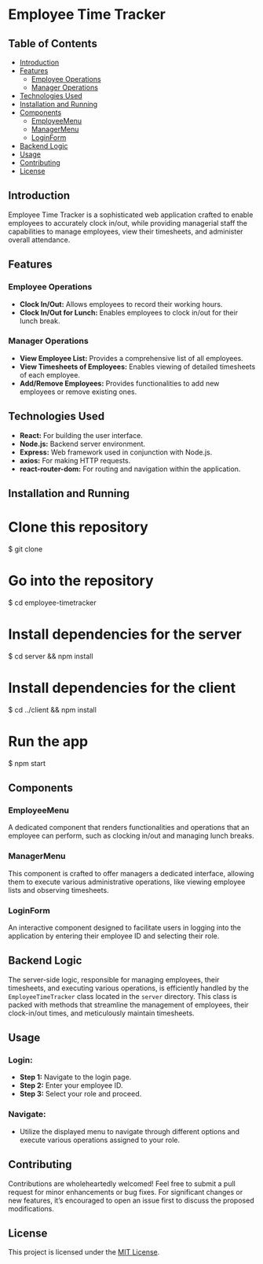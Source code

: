 # Employee Time Tracker

## Table of Contents
- [Introduction](#introduction)
- [Features](#features)
  - [Employee Operations](#employee-operations)
  - [Manager Operations](#manager-operations)
- [Technologies Used](#technologies-used)
- [Installation and Running](#installation-and-running)
- [Components](#components)
  - [EmployeeMenu](#employeemenu)
  - [ManagerMenu](#managermenu)
  - [LoginForm](#loginform)
- [Backend Logic](#backend-logic)
- [Usage](#usage)
- [Contributing](#contributing)
- [License](#license)

## Introduction
Employee Time Tracker is a sophisticated web application crafted to enable employees to accurately clock in/out, while providing managerial staff the capabilities to manage employees, view their timesheets, and administer overall attendance.

## Features

### Employee Operations
- **Clock In/Out:** Allows employees to record their working hours.
- **Clock In/Out for Lunch:** Enables employees to clock in/out for their lunch break.

### Manager Operations
- **View Employee List:** Provides a comprehensive list of all employees.
- **View Timesheets of Employees:** Enables viewing of detailed timesheets of each employee.
- **Add/Remove Employees:** Provides functionalities to add new employees or remove existing ones.

## Technologies Used
- **React:** For building the user interface.
- **Node.js:** Backend server environment.
- **Express:** Web framework used in conjunction with Node.js.
- **axios:** For making HTTP requests.
- **react-router-dom:** For routing and navigation within the application.

## Installation and Running

# Clone this repository
$ git clone <repository-url>

# Go into the repository
$ cd employee-timetracker

# Install dependencies for the server
$ cd server && npm install

# Install dependencies for the client
$ cd ../client && npm install

# Run the app
$ npm start

## Components

### EmployeeMenu
A dedicated component that renders functionalities and operations that an employee can perform, such as clocking in/out and managing lunch breaks.

### ManagerMenu
This component is crafted to offer managers a dedicated interface, allowing them to execute various administrative operations, like viewing employee lists and observing timesheets.

### LoginForm
An interactive component designed to facilitate users in logging into the application by entering their employee ID and selecting their role.

## Backend Logic
The server-side logic, responsible for managing employees, their timesheets, and executing various operations, is efficiently handled by the `EmployeeTimeTracker` class located in the `server` directory. This class is packed with methods that streamline the management of employees, their clock-in/out times, and meticulously maintain timesheets.

## Usage

### Login:
- **Step 1:** Navigate to the login page.
- **Step 2:** Enter your employee ID.
- **Step 3:** Select your role and proceed.

### Navigate:
- Utilize the displayed menu to navigate through different options and execute various operations assigned to your role.

## Contributing
Contributions are wholeheartedly welcomed! Feel free to submit a pull request for minor enhancements or bug fixes. For significant changes or new features, it’s encouraged to open an issue first to discuss the proposed modifications.

## License
This project is licensed under the [MIT License](https://choosealicense.com/licenses/mit/).
